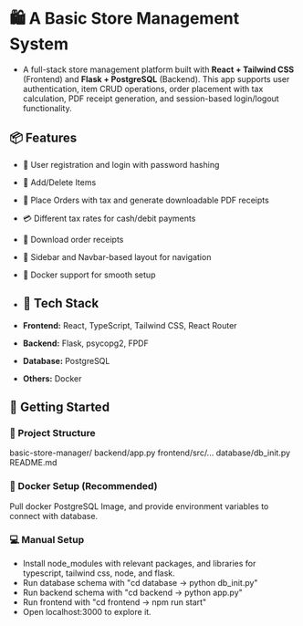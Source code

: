 # 🛍️ A Basic Store Management System #
- A full-stack store management platform built with **React + Tailwind CSS** (Frontend) and **Flask + PostgreSQL** (Backend). This app supports user authentication, item CRUD operations, order placement with tax calculation, PDF receipt generation, and session-based login/logout functionality.

## 📦 Features
- 🔐 User registration and login with password hashing
- 🛒 Add/Delete Items
- 🧾 Place Orders with tax and generate downloadable PDF receipts
- 💳 Different tax rates for cash/debit payments
- 📁 Download order receipts
- 🧭 Sidebar and Navbar-based layout for navigation
- 🐳 Docker support for smooth setup

- ## 🧰 Tech Stack
- **Frontend:** React, TypeScript, Tailwind CSS, React Router
- **Backend:** Flask, psycopg2, FPDF
- **Database:** PostgreSQL
- **Others:** Docker

## 🚀 Getting Started

### 📁 Project Structure
basic-store-manager/
backend/app.py
frontend/src/...
database/db_init.py
README.md

### 🐳 Docker Setup (Recommended)
Pull docker PostgreSQL Image, and provide environment variables to connect with database.

### 💻 Manual Setup
- Install node_modules with relevant packages, and libraries for typescript, tailwind css, node, and flask.
- Run database schema with "cd database -> python db_init.py"
- Run backend schema with "cd backend -> python app.py"
- Run frontend with "cd frontend -> npm run start"
- Open localhost:3000 to explore it.
